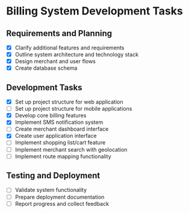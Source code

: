 # Billing System Development Tasks

## Requirements and Planning
- [x] Clarify additional features and requirements
- [x] Outline system architecture and technology stack
- [x] Design merchant and user flows
- [x] Create database schema

## Development Tasks
- [x] Set up project structure for web application
- [ ] Set up project structure for mobile applications
- [x] Develop core billing features
- [x] Implement SMS notification system
- [ ] Create merchant dashboard interface
- [x] Create user application interface
- [ ] Implement shopping list/cart feature
- [ ] Implement merchant search with geolocation
- [ ] Implement route mapping functionality

## Testing and Deployment
- [ ] Validate system functionality
- [ ] Prepare deployment documentation
- [ ] Report progress and collect feedback
